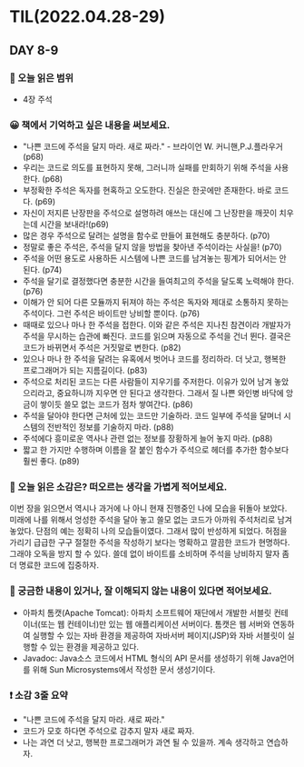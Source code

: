 # TIL(2022.04.28-29)
## DAY 8-9
### 📖 오늘 읽은 범위
- 4장 주석

### 😀 책에서 기억하고 싶은 내용을 써보세요.
- "나쁜 코드에 주석을 달지 마라. 새로 짜라." - 브라이언 W. 커니핸,P.J.플라우거 (p68)
- 우리는 코드로 의도를 표현하지 못해, 그러니까 실패를 만회하기 위해 주석을 사용한다. (p68)
- 부정확한 주석은 독자를 현혹하고 오도한다. 진실은 한곳에만 존재한다. 바로 코드다. (p69)
- 자신이 저지른 난장판을 주석으로 설명하려 애쓰는 대신에 그 난장판을 깨끗이 치우는데 시간을 보내라!(p69)
- 많은 경우 주석으로 달려는 설명을 함수로 만들어 표현해도 충분하다. (p70)
- 정말로 좋은 주석은, 주석을 달지 않을 방법을 찾아낸 주석이라는 사실을! (p70)
- 주석을 어떤 용도로 사용하든 시스템에 나쁜 코드를 남겨놓는 핑계가 되어서는 안 된다. (p74)
- 주석을 달기로 결정했다면 충분한 시간을 들여최고의 주석을 달도록 노력해야 한다. (p76)
- 이해가 안 되어 다른 모듈까지 뒤져야 하는 주석은 독자와 제대로 소통하지 못하는 주석이다. 그런 주석은 바이트만 낭비할 뿐이다. (p76)
- 때때로 있으나 마나 한 주석을 접한다. 이와 같은 주석은 지나친 참견이라 개발자가 주석을 무시하는 습관에 빠진다. 코드를 읽으며 자동으로 주석을 건너 뛴다.
결국은 코드가 바뀌면서 주석은 거짓말로 변한다. (p82)
- 있으나 마나 한 주석을 달려는 유혹에서 벗어나 코드를 정리하라. 더 낫고, 행복한 프로그래머가 되는 지름길이다. (p83)
- 주석으로 처리된 코드는 다른 사람들이 지우기를 주저한다. 이유가 있어 남겨 놓았으리라고, 중요하니까 지우면 안 된다고 생각한다.
그래서 질 나쁜 와인병 바닥에 앙금이 쌓이듯 쓸모 없는 코드가 점차 쌓여간다. (p86)
- 주석을 달아야 한다면 근처에 있는 코드만 기술하라. 코드 일부에 주석을 달며너 시스템의 전반적인 정보를 기술하지 마라. (p88)
- 주석에다 흥미로운 역사나 관련 없는 정보를 장황하게 늘어 놓지 마라. (p88)
-  짧고 한 가지만 수행하며 이름을 잘 붙인 함수가 주석으로 헤더를 추가한 함수보다 훨씬 좋다. (p89) 

### 🤔 오늘 읽은 소감은? 떠오르는 생각을 가볍게 적어보세요.
이번 장을 읽으면서 역시나 과거에 나 아니 현재 진행중인 나에 모습을 뒤돌아 보았다. 미래에 나를 위해서 엉성한 주석을 달아 놓고
쓸모 없는 코드가 아까워 주석처리로 남겨 놓았다. 단점의 예는 정확히 나의 모습들이였다. 그래서 많이 반성하게 되었다. 허점을 가리기 급급한 구구 절절한 주석을 작성하기
보다는 명확하고 깔끔한 코드가 현명하다. 그래야 오독을 방지 할 수 있다.
쓸데 없이 바이트를 소비하며 주석을 낭비하지 말자 좀 더 명료한 코드에 집중하자. 

### 🔎 궁금한 내용이 있거나, 잘 이해되지 않는 내용이 있다면 적어보세요.
- 아파치 톰캣(Apache Tomcat): 아파치 소프트웨어 재단에서 개발한 서블릿 컨테이너(또는 웹 컨테이너)만 있는 웹 애플리케이션 서버이다. 
톰캣은 웹 서버와 연동하여 실행할 수 있는 자바 환경을 제공하여 자바서버 페이지(JSP)와 자바 서블릿이 실행할 수 있는 환경을 제공하고 있다.
- Javadoc: Java소스 코드에서 HTML 형식의 API 문서를 생성하기 위해 Java언어를 위해 Sun Microsystems에서 작성한 문서 생성기이다. 

###  ❗️ 소감 3줄 요약
- "나쁜 코드에 주석을 달지 마라. 새로 짜라." 
- 코드가 모호 하다면 주석으로 감추지 말자 새로 짜자.
- 나는 과연 더 낫고, 행복한 프로그래머가 과연 될 수 있을까. 계속 생각하고 연습하자.
